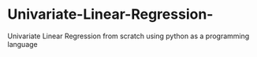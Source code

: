 # Univariate-Linear-Regression-
Univariate Linear Regression from scratch using python as a programming language 
